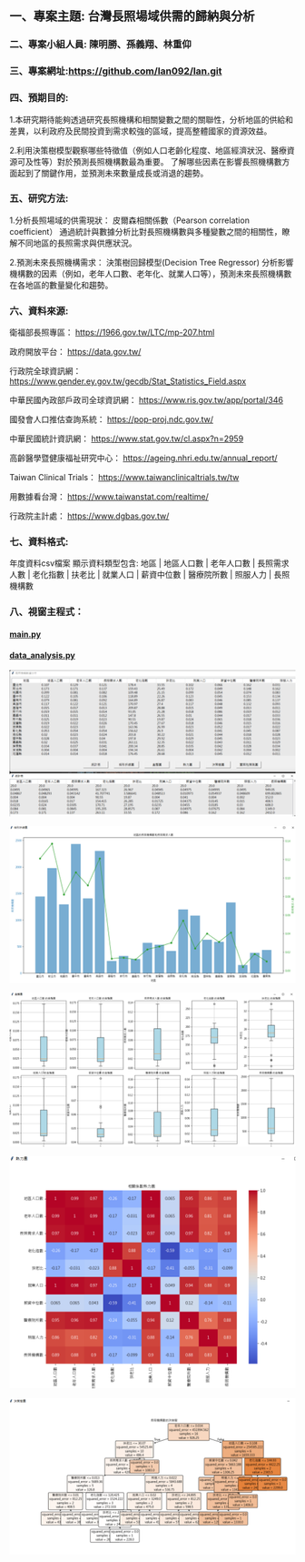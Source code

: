## 一、專案主題: 台灣長照場域供需的歸納與分析
### 二、專案小組人員: 陳明勝、孫義翔、林重仰
### 三、專案網址:https://github.com/Ian092/Ian.git

### 四、預期目的:
1.本研究期待能夠透過研究長照機構和相關變數之間的關聯性，分析地區的供給和差異，以利政府及民間投資到需求較強的區域，提高整體國家的資源效益。

2.利用決策樹模型觀察哪些特徵值（例如人口老齡化程度、地區經濟狀況、醫療資源可及性等）對於預測長照機構數最為重要。
  了解哪些因素在影響長照機構數方面起到了關鍵作用，並預測未來數量成長或消退的趨勢。

### 五、研究方法:
1.分析長照場域的供需現狀：
  皮爾森相關係數（Pearson correlation coefficient）
  通過統計與數據分析比對長照機構數與多種變數之間的相關性，瞭解不同地區的長照需求與供應狀況。

2.預測未來長照機構需求：
  決策樹回歸模型(Decision Tree Regressor)
  分析影響機構數的因素（例如，老年人口數、老年化、就業人口等），預測未來長照機構數在各地區的數量變化和趨勢。


### 六、資料來源:
衛福部長照專區： https://1966.gov.tw/LTC/mp-207.html

政府開放平台： https://data.gov.tw/

行政院全球資訊網：https://www.gender.ey.gov.tw/gecdb/Stat_Statistics_Field.aspx

中華民國內政部戶政司全球資訊網： https://www.ris.gov.tw/app/portal/346

國發會人口推估查詢系統： https://pop-proj.ndc.gov.tw/

中華民國統計資訊網： https://www.stat.gov.tw/cl.aspx?n=2959

高齡醫學暨健康福祉研究中心： https://ageing.nhri.edu.tw/annual_report/

Taiwan Clinical Trials： https://www.taiwanclinicaltrials.tw/tw

用數據看台灣： https://www.taiwanstat.com/realtime/

行政院主計處： https://www.dgbas.gov.tw/


### 七、資料格式:
年度資料csv檔案
顯示資料類型包含:
地區 | 地區人口數 | 老年人口數 | 長照需求人數 | 老化指數 | 扶老比  | 就業人口 | 薪資中位數 | 醫療院所數 | 照服人力 | 長照機構數


### 八、視窗主程式：
#### [main.py](https://github.com/Ian092/Ian/blob/main/LTC_project/main.py)
#### [data_analysis.py](https://github.com/Ian092/Ian/blob/main/LTC_project/data_analysis.ipynb)

![統計資料](https://github.com/Ian092/Ian/blob/main/LTC_project/image/LTC_Project_01.png)

![各地區長照機構數和長照需求人數](https://github.com/Ian092/Ian/blob/main/LTC_project/image/LTC_Project_02.png)

![變數盒鬚圖](https://github.com/Ian092/Ian/blob/main/LTC_project/image/LTC_Project_03.png)

![相關係數熱力圖](https://github.com/Ian092/Ian/blob/main/LTC_project/image/LTC_Project_04.png)

![決策樹](https://github.com/Ian092/Ian/blob/main/LTC_project/image/LTC_Project_05.png)